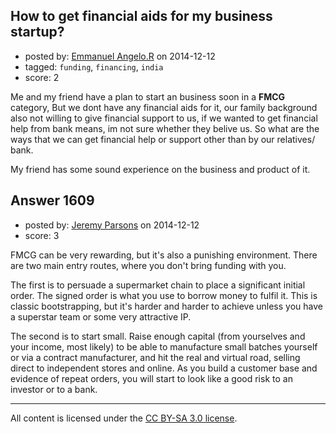 ## How to get financial aids for my business startup?

- posted by: [Emmanuel Angelo.R](https://stackexchange.com/users/2572861/emmanuel-angelo-r) on 2014-12-12
- tagged: `funding`, `financing`, `india`
- score: 2

Me and my friend have a plan to start an business soon in a **FMCG** category, But we dont have any financial aids for it, our family background also not willing to give financial support to us, if we wanted to get financial help from bank means, im not sure whether they belive us. So what are the ways that we can get financial help or support other than by our relatives/ bank. 

My friend has some sound experience on the business and product of it.


## Answer 1609

- posted by: [Jeremy Parsons](https://stackexchange.com/users/497810/jeremy-parsons) on 2014-12-12
- score: 3

FMCG can be very rewarding, but it's also a punishing environment. There are two main entry routes, where you don't bring funding with you.

The first is to persuade a supermarket chain to place a significant initial order. The signed order is what you use to borrow money to fulfil it. This is classic bootstrapping, but it's harder and harder to achieve unless you have a superstar team or some very attractive IP.

The second is to start small. Raise enough capital (from yourselves and your income, most likely) to be able to manufacture small batches yourself or via a contract manufacturer, and hit the real and virtual road, selling direct to independent stores and online. As you build a customer base and evidence of repeat orders, you will start to look like a good risk to an investor or to a bank.



---

All content is licensed under the [CC BY-SA 3.0 license](https://creativecommons.org/licenses/by-sa/3.0/).
